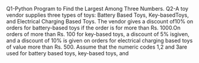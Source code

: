 Q1-Python Program to Find the Largest Among Three Numbers.
Q2-A toy vendor supplies three types of toys: Battery Based Toys, Key-basedToys, and Electrical Charging Based Toys. The vendor gives a discount of10% on orders for battery-based toys if the order is for more than Rs. 1000.On orders of more than Rs. 100 for key-based toys, a discount of 5% isgiven, and a discount of 10% is given on orders for electrical charging based toys of value more than Rs. 500. Assume that the numeric codes 1,2 and 3are used for battery based toys, key-based toys, and
